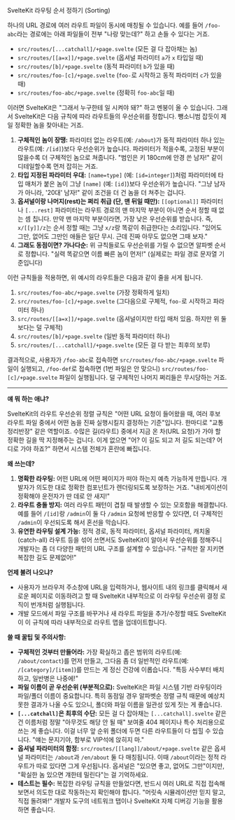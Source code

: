 SvelteKit 라우팅 순서 정하기 (Sorting)

하나의 URL 경로에 여러 라우트 파일이 동시에 매칭될 수 있습니다. 예를 들어 `/foo-abc`라는 경로에는 아래 파일들이 전부 "나랑 맞는데?" 하고 손들 수 있다는 거죠.

*   `src/routes/[...catchall]/+page.svelte` (모든 걸 다 잡아채는 놈)
*   `src/routes/[[a=x]]/+page.svelte` (옵셔널 파라미터 `a`가 `x` 타입일 때)
*   `src/routes/[b]/+page.svelte` (동적 파라미터 `b`가 있을 때)
*   `src/routes/foo-[c]/+page.svelte` (`foo-`로 시작하고 동적 파라미터 `c`가 있을 때)
*   `src/routes/foo-abc/+page.svelte` (정확히 `foo-abc`일 때)

이러면 SvelteKit은 "그래서 누구한테 일 시켜야 돼?" 하고 멘붕이 올 수 있습니다. 그래서 SvelteKit은 다음 규칙에 따라 라우트들의 우선순위를 정합니다. 뺑소니범 잡듯이 제일 정확한 놈을 찾아내는 거죠.

1.  **구체적인 놈이 장땡:** 파라미터 없는 라우트(예: `/about`)가 동적 파라미터 하나 있는 라우트(예: `/[id]`)보다 우선순위가 높습니다. 파라미터가 적을수록, 고정된 부분이 많을수록 더 구체적인 놈으로 쳐줍니다. "범인은 키 180cm에 안경 쓴 남자!" 같이 디테일할수록 먼저 잡히는 거죠.
2.  **타입 지정된 파라미터 우대:** `[name=type]` (예: `[id=integer]`)처럼 파라미터에 타입 매처가 붙은 놈이 그냥 `[name]` (예: `[id]`)보다 우선순위가 높습니다. "그냥 남자가 아니라, '20대' 남자!" 같이 조건을 더 건 놈을 더 쳐주는 겁니다.
3.  **옵셔널이랑 나머지(rest)는 쩌리 취급 (단, 맨 뒤일 때만):** `[[optional]]` 파라미터나 `[...rest]` 파라미터는 라우트 경로의 맨 마지막 부분이 아니면 순서 정할 때 없는 셈 칩니다. 만약 맨 마지막 부분이라면, 가장 낮은 우선순위를 받습니다. 즉, `x/[[y]]/z`는 순서 정할 때는 그냥 `x/z`랑 똑같이 취급한다는 소리입니다. "있어도 그만, 없어도 그만인 애들은 일단 무시. 근데 진짜 아무도 없으면 그때 보자."
4.  **그래도 동점이면? 가나다순:** 위 규칙들로도 우선순위를 가릴 수 없으면 알파벳 순서로 정합니다. "실력 똑같으면 이름 빠른 놈이 먼저!" (실제로는 파일 경로 문자열 기준입니다)

이런 규칙들을 적용하면, 위 예시의 라우트들은 다음과 같이 줄을 서게 됩니다.

1.  `src/routes/foo-abc/+page.svelte` (가장 정확하게 일치)
2.  `src/routes/foo-[c]/+page.svelte` (그다음으로 구체적, `foo-`로 시작하고 파라미터 하나)
3.  `src/routes/[[a=x]]/+page.svelte` (옵셔널이지만 타입 매처 있음. 하지만 위 둘보다는 덜 구체적)
4.  `src/routes/[b]/+page.svelte` (일반 동적 파라미터 하나)
5.  `src/routes/[...catchall]/+page.svelte` (모든 걸 다 받는 최후의 보루)

결과적으로, 사용자가 `/foo-abc`로 접속하면 `src/routes/foo-abc/+page.svelte` 파일이 실행되고, `/foo-def`로 접속하면 (1번 파일은 안 맞으니) `src/routes/foo-[c]/+page.svelte` 파일이 실행됩니다. 덜 구체적인 나머지 쩌리들은 무시당하는 거죠.

---

**얘 뭐 하는 애냐?**

SvelteKit의 라우트 우선순위 정렬 규칙은 "어떤 URL 요청이 들어왔을 때, 여러 후보 라우트 파일 중에서 어떤 놈을 진짜 실행시킬지 결정하는 기준"입니다. 한마디로 "교통정리반장" 같은 역할이죠. 수많은 길(라우트) 중에서 지금 온 차(URL 요청)가 가야 할 정확한 길을 딱 지정해주는 겁니다. 이게 없으면 "어? 이 길도 되고 저 길도 되는데? 어디로 가야 하죠?" 하면서 시스템 전체가 혼란에 빠집니다.

**왜 쓰는데?**

1.  **명확한 라우팅:** 어떤 URL에 어떤 페이지가 떠야 하는지 예측 가능하게 만듭니다. 개발자가 의도한 대로 정확한 컴포넌트가 렌더링되도록 보장하는 거죠. "내비게이션이 정확해야 운전자가 딴 데로 안 새지!"
2.  **라우트 충돌 방지:** 여러 라우트 패턴이 겹칠 때 발생할 수 있는 모호함을 해결합니다. 예를 들어 `/[id]`랑 `/admin`이 둘 다 `/admin` 요청에 반응할 수 있다면, 더 구체적인 `/admin`이 우선되도록 해서 혼선을 막습니다.
3.  **유연한 라우팅 설계 가능:** 정적 경로, 동적 파라미터, 옵셔널 파라미터, 캐치올(catch-all) 라우트 등을 섞어 쓰면서도 SvelteKit이 알아서 우선순위를 정해주니 개발자는 좀 더 다양한 패턴의 URL 구조를 설계할 수 있습니다. "규칙만 잘 지키면 복잡한 길도 문제없어!"

**언제 불려 나오냐?**

*   사용자가 브라우저 주소창에 URL을 입력하거나, 웹사이트 내의 링크를 클릭해서 새로운 페이지로 이동하려고 할 때 SvelteKit 내부적으로 이 라우팅 우선순위 결정 로직이 번개처럼 실행됩니다.
*   개발 모드에서 파일 구조를 바꾸거나 새 라우트 파일을 추가/수정할 때도 SvelteKit이 이 규칙에 따라 내부적으로 라우트 맵을 업데이트합니다.

**쓸 때 꿀팁 및 주의사항:**

*   **구체적인 것부터 만들어라:** 가장 확실하고 좁은 범위의 라우트(예: `/about/contact`)를 먼저 만들고, 그다음 좀 더 일반적인 라우트(예: `/[category]/[item]`)를 만드는 게 정신 건강에 이롭습니다. "특등 사수부터 배치하고, 일반병은 나중에!"
*   **파일 이름이 곧 우선순위 (부분적으로):** SvelteKit은 파일 시스템 기반 라우팅이라 파일/폴더 이름이 중요합니다. 특히 동점일 경우 알파벳순 정렬 규칙 때문에 예상치 못한 결과가 나올 수도 있으니, 폴더와 파일 이름을 일관성 있게 짓는 게 좋습니다.
*   **`[...catchall]`은 최후의 수단:** 모든 걸 다 잡아채는 `[...catchall].svelte` 같은 건 이름처럼 정말 "아무것도 해당 안 될 때" 보여줄 404 페이지나 특수 처리용으로 쓰는 게 좋습니다. 이걸 너무 앞 순위 폴더에 두면 다른 라우트들이 다 씹힐 수 있습니다. "얘는 문지기야, 함부로 VIP석에 앉히지 마."
*   **옵셔널 파라미터의 함정:** `src/routes/[[lang]]/about/+page.svelte` 같은 옵셔널 파라미터는 `/about`과 `/en/about` 둘 다 매칭됩니다. 이때 `/about`이라는 정적 라우트가 따로 있다면 그게 우선됩니다. 옵셔널은 "있으면 좋고, 없어도 그만"이지만, "확실한 놈 있으면 걔한테 밀린다"는 걸 기억하세요.
*   **테스트는 필수:** 복잡한 라우팅 규칙을 만들었다면, 반드시 여러 URL로 직접 접속해보면서 의도한 대로 작동하는지 확인해야 합니다. "머릿속 시뮬레이션만 믿지 말고, 직접 돌려봐!" 개발자 도구의 네트워크 탭이나 SvelteKit 자체 디버깅 기능을 활용하면 좋습니다.